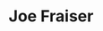 ---
pid: ch12
title: Joe Fraiser
location_transcription: 
coordinates: "[-75.162650051034, 39.953127324885]"
zipcode: NJ08104
gen_neighborhood: 
neighborhood: 
outside_phl: Camden NJ
age: '54'
age_range: 50-59
instagram: 
image_file_name: ch_12.jpg
proposal_transcription: I want a monument of Joe Frasier.
topic: African Americans,Person,History,Sports
topic_summary: 0, 0, 0, 0
type: Sculpture Statue
keywords_other: 
credit: William Thomas
image_labels: 
twitter: 
facebook: 
permalink: "/monuments/ch12/"
layout: item-page
---